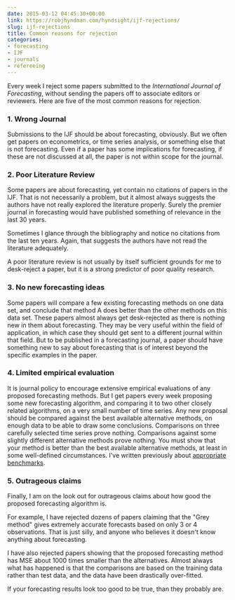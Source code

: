 ```yaml
---
date: 2015-03-12 04:45:30+00:00
link: https://robjhyndman.com/hyndsight/ijf-rejections/
slug: ijf-rejections
title: Common reasons for rejection
categories:
- forecasting
- IJF
- journals
- refereeing
---
```


Every week I reject some papers submitted to the _International Journal of Forecasting_, without sending the papers off to associate editors or reviewers. Here are five of the most common reasons for rejection.<!-- more -->


### 1. Wrong Journal


Submissions to the IJF should be about forecasting, obviously. But we often get papers on econometrics, or time series analysis, or something else that is not forecasting. Even if a paper has some implications for forecasting, if these are not discussed at all, the paper is not within scope for the journal.


### 2. Poor Literature Review


Some papers are about forecasting, yet contain no citations of papers in the IJF. That is not necessarily a problem, but it almost always suggests the authors have not really explored the literature properly. Surely the premier journal in forecasting would have published something of relevance in the last 30 years.

Sometimes I glance through the bibliography and notice no citations from the last ten years. Again, that suggests the authors have not read the literature adequately.

A poor literature review is not usually by itself sufficient grounds for me to desk-reject a paper, but it is a strong predictor of poor quality research.


### 3. No new forecasting ideas


Some papers will compare a few existing forecasting methods on one data set, and conclude that method A does better than the other methods on this data set. These papers almost always get desk-rejected as there is nothing new in them about forecasting. They may be very useful within the field of application, in which case they should get sent to a different journal within that field. But to be published in a forecasting journal, a paper should have something new to say about forecasting that is of interest beyond the specific examples in the paper.


### 4. Limited empirical evaluation


It is journal policy to encourage extensive empirical evaluations of any proposed forecasting methods. But I get papers every week proposing some new forecasting algorithm, and comparing it to two other closely related algorithms, on a very small number of time series. Any new proposal should be compared against the best available alternative methods, on enough data to be able to draw some conclusions. Comparisons on three carefully selected time series prove nothing. Comparisons against some slightly different alternative methods prove nothing. You must show that your method is better than the best available alternative methods, at least in some well-defined circumstances. I've written previously about [appropriate benchmarks](https://robjhyndman.com/hyndsight/benchmarks/).


### 5. Outrageous claims


Finally, I am on the look out for outrageous claims about how good the proposed forecasting algorithm is.

For example, I have rejected dozens of papers claiming that the "Grey method" gives extremely accurate forecasts based on only 3 or 4 observations. That is just silly, and anyone who believes it doesn't know anything about forecasting.

I have also rejected papers showing that the proposed forecasting method has MSE about 1000 times smaller than the alternatives. Almost always what has happened is that the comparisons are based on the training data rather than test data, and the data have been drastically over-fitted.

If your forecasting results look too good to be true, than they probably are.

